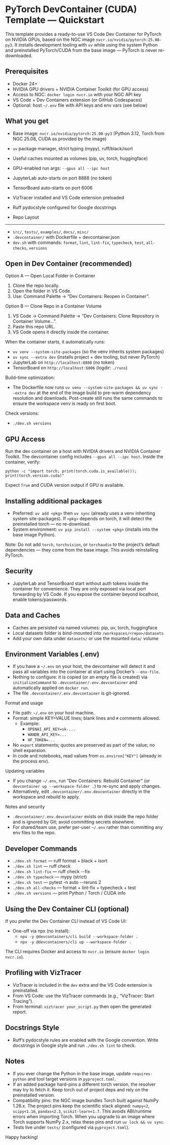 PyTorch DevContainer (CUDA) Template — Quickstart
================================================

This template provides a ready-to-use VS Code Dev Container for PyTorch on NVIDIA GPUs, based on the NGC image `nvcr.io/nvidia/pytorch:25.08-py3`. It installs development tooling with `uv` while using the system Python and preinstalled PyTorch/CUDA from the base image — PyTorch is never re-downloaded.

Prerequisites
-------------
- Docker 24+
- NVIDIA GPU drivers + NVIDIA Container Toolkit (for GPU access)
- Access to NGC: `docker login nvcr.io` with your NGC API key
- VS Code + Dev Containers extension (or GitHub Codespaces)
 - Optional: host `~/.env` file with API keys and env vars (see below)

What you get
------------
- Base image: `nvcr.io/nvidia/pytorch:25.08-py3` (Python 3.12, Torch from NGC 25.08, CUDA as provided by the image)
- `uv` package manager, strict typing (mypy), ruff/black/isort
- Useful caches mounted as volumes (pip, uv, torch, huggingface)
- GPU-enabled run args: `--gpus all --ipc host`
- JupyterLab auto-starts on port 8888 (no token)
- TensorBoard auto-starts on port 6006
- VizTracer installed and VS Code extension preloaded
- Ruff pydocstyle configured for Google docstrings

- Repo Layout
-------------
- `src/`, `tests/`, `examples/`, `docs/`, `misc/`
- `.devcontainer/` with Dockerfile + devcontainer.json
- `dev.sh` with commands: `format`, `lint`, `lint-fix`, `typecheck`, `test`, `all-checks`, `versions`

Open in Dev Container (recommended)
-----------------------------------
Option A — Open Local Folder in Container
1) Clone the repo locally.
2) Open the folder in VS Code.
3) Use: Command Palette → “Dev Containers: Reopen in Container”.

Option B — Clone Repo in a Container Volume
1) VS Code → Command Palette → “Dev Containers: Clone Repository in Container Volume…”.
2) Paste this repo URL.
3) VS Code opens it directly inside the container.

When the container starts, it automatically runs:
- `uv venv --system-site-packages` (so the venv inherits system packages)
- `uv sync --extra dev` (installs project + dev tooling, but never PyTorch)
- JupyterLab on `http://localhost:8888` (no token)
- TensorBoard on `http://localhost:6006` (logdir: `./runs`)

Build-time optimization:
- The Dockerfile now runs `uv venv --system-site-packages && uv sync --extra dev` at the end of the image build to pre-warm dependency resolution and downloads. Post-create still runs the same commands to ensure the workspace venv is ready on first boot.

Check versions:
- `./dev.sh versions`

GPU Access
----------
Run the dev container on a host with NVIDIA drivers and NVIDIA Container Toolkit. The devcontainer config includes `--gpus all --ipc host`. Inside the container, verify:

```
python -c "import torch; print(torch.cuda.is_available()); print(torch.version.cuda)"
```

Expect `True` and CUDA version output if GPU is available.

Installing additional packages
------------------------------
- Preferred: `uv add <pkg>` then `uv sync` (already uses a venv inheriting system site-packages). If `<pkg>` depends on torch, it will detect the preinstalled torch — no re-download.
- System environment: `uv pip install --system <pkg>` (installs into the base image Python).

Note: Do not add `torch`, `torchvision`, or `torchaudio` to the project’s default dependencies — they come from the base image. This avoids reinstalling PyTorch.

Security
--------
- JupyterLab and TensorBoard start without auth tokens inside the container for convenience. They are only exposed via local port forwarding by VS Code. If you expose the container beyond localhost, enable tokens/passwords.

Data and Caches
---------------
- Caches are persisted via named volumes: pip, uv, torch, huggingface
- Local datasets folder is bind-mounted into `/workspaces/<repo>/datasets`
- Add your own data under `datasets/` or use the mounted `data/` volume

Environment Variables (.env)
----------------------------
- If you have a `~/.env` on your host, the devcontainer will detect it and pass all variables into the container at start using Docker’s `--env-file`.
- Nothing to configure: it is copied (or an empty file is created) via `initializeCommand` to `.devcontainer/.env.devcontainer` and automatically applied on `docker run`.
- The file `.devcontainer/.env.devcontainer` is git-ignored.

Format and usage
- File path: `~/.env` on your host machine.
- Format: simple KEY=VALUE lines; blank lines and `#` comments allowed.
  - Example:
    - `OPENAI_API_KEY=sk-...`
    - `WANDB_API_KEY=...`
    - `HF_TOKEN=...`
- No `export` statements; quotes are preserved as part of the value; no shell expansion.
- In code and notebooks, read values from `os.environ["KEY"]` (already in the process env).

Updating variables
- If you change `~/.env`, run “Dev Containers: Rebuild Container” (or `devcontainer up --workspace-folder .`) to re-sync and apply changes.
- Alternatively, edit `.devcontainer/.env.devcontainer` directly in the workspace and rebuild to apply.

Notes and security
- `.devcontainer/.env.devcontainer` exists on disk inside the repo folder and is ignored by Git; avoid committing secrets elsewhere.
- For shared/team use, prefer per-user `~/.env` rather than committing any env files to the repo.

Developer Commands
------------------
- `./dev.sh format` — ruff format + black + isort
- `./dev.sh lint` — ruff check
- `./dev.sh lint-fix` — ruff check --fix
- `./dev.sh typecheck` — mypy (strict)
- `./dev.sh test` — pytest -n auto --reruns 2
- `./dev.sh all-checks` — format + lint-fix + typecheck + test
- `./dev.sh versions` — print Python / Torch / CUDA info

Using the Dev Container CLI (optional)
--------------------------------------
If you prefer the Dev Container CLI instead of VS Code UI:

- One-off via npx (no install):
  - `npx -y @devcontainers/cli build --workspace-folder .`
  - `npx -y @devcontainers/cli up --workspace-folder .`

The CLI requires Docker and access to `nvcr.io` (ensure `docker login nvcr.io`).

Profiling with VizTracer
------------------------
- VizTracer is included in the `dev` extra and the VS Code extension is preinstalled.
- From VS Code: use the VizTracer commands (e.g., “VizTracer: Start Tracing”).
- From terminal: `viztracer your_script.py` then open the generated report.

Docstrings Style
----------------
- Ruff’s pydocstyle rules are enabled with the Google convention. Write docstrings in Google style and run `./dev.sh lint` to check.

Notes
-----
- If you ever change the Python in the base image, update `requires-python` and tool target versions in `pyproject.toml`.
- If an added package hard-pins a different torch version, the resolver may try to fetch it. Keep torch out of project deps and rely on the preinstalled version.
- Compatibility pins: the NGC image bundles Torch built against NumPy 1.26.x. The project pins keep the scientific stack aligned: `numpy<2`, `scipy<1.16`, `pandas<2.3`, `scikit-learn<1.7`. This avoids ABI/runtime errors when importing Torch. When you upgrade to an image where Torch supports NumPy 2.x, relax these pins and run `uv lock && uv sync`.
- Tests live under `tests/` (configured via `pyproject.toml`).

Happy hacking!

